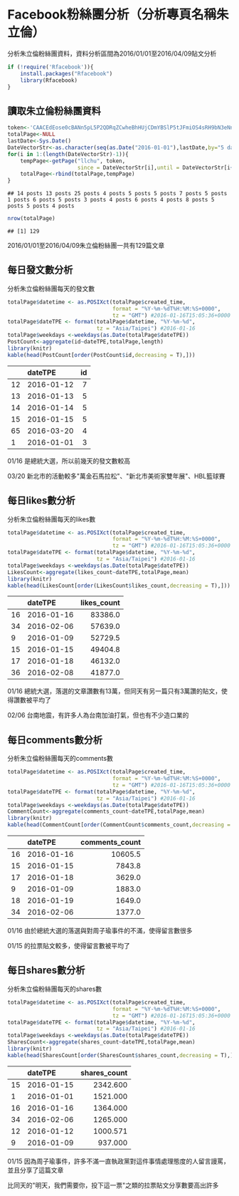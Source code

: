 Facebook粉絲團分析（分析專頁名稱朱立倫）
================

分析朱立倫粉絲團資料，資料分析區間為2016/01/01至2016/04/09貼文分析

``` r
if (!require('Rfacebook')){
    install.packages("Rfacebook")
    library(Rfacebook)
}
```

讀取朱立倫粉絲團資料
--------------------

``` r
token<-'CAACEdEose0cBANn5pL5P2QDRqZCwheBhHUjCDmYBSlP5tJFmiOS4sRH9bN3eNnADNlBOfdk43Vt7PCebU7R1Jx8Q6JH8fHx0FtYFyEK91bhx9erxhGsMasyIRZCZAUZB6p28lE3tUIih8NWAMoZC2nYo9Hj6K60y1Vg3mZAUlVLsbm87mZAIZChhIy9zPmWRYYCQjZAe8dJlIjgZDZD'
totalPage<-NULL
lastDate<-Sys.Date()
DateVectorStr<-as.character(seq(as.Date("2016-01-01"),lastDate,by="5 days"))
for(i in 1:(length(DateVectorStr)-1)){
    tempPage<-getPage("llchu", token,
                      since = DateVectorStr[i],until = DateVectorStr[i+1])
    totalPage<-rbind(totalPage,tempPage)
}
```

    ## 14 posts 13 posts 25 posts 4 posts 5 posts 5 posts 7 posts 5 posts 1 posts 6 posts 5 posts 3 posts 4 posts 6 posts 4 posts 8 posts 5 posts 5 posts 4 posts

``` r
nrow(totalPage)
```

    ## [1] 129

2016/01/01至2016/04/09朱立倫粉絲團一共有129篇文章

每日發文數分析
--------------

分析朱立倫粉絲團每天的發文數

``` r
totalPage$datetime <- as.POSIXct(totalPage$created_time, 
                                 format = "%Y-%m-%dT%H:%M:%S+0000", 
                                 tz = "GMT") #2016-01-16T15:05:36+0000
totalPage$dateTPE <- format(totalPage$datetime, "%Y-%m-%d", 
                            tz = "Asia/Taipei") #2016-01-16
totalPage$weekdays <-weekdays(as.Date(totalPage$dateTPE))
PostCount<-aggregate(id~dateTPE,totalPage,length)
library(knitr)
kable(head(PostCount[order(PostCount$id,decreasing = T),]))
```

|     | dateTPE    |   id|
|-----|:-----------|----:|
| 12  | 2016-01-12 |    7|
| 13  | 2016-01-13 |    5|
| 14  | 2016-01-14 |    5|
| 15  | 2016-01-15 |    5|
| 65  | 2016-03-20 |    4|
| 1   | 2016-01-01 |    3|

01/16 是總統大選，所以前幾天的發文數較高

03/20 新北市的活動較多"萬金石馬拉松"、"新北市美術家雙年展"、HBL籃球賽

每日likes數分析
---------------

分析朱立倫粉絲團每天的likes數

``` r
totalPage$datetime <- as.POSIXct(totalPage$created_time, 
                                 format = "%Y-%m-%dT%H:%M:%S+0000", 
                                 tz = "GMT") #2016-01-16T15:05:36+0000
totalPage$dateTPE <- format(totalPage$datetime, "%Y-%m-%d", 
                            tz = "Asia/Taipei") #2016-01-16
totalPage$weekdays <-weekdays(as.Date(totalPage$dateTPE))
LikesCount<-aggregate(likes_count~dateTPE,totalPage,mean)
library(knitr)
kable(head(LikesCount[order(LikesCount$likes_count,decreasing = T),]))
```

|     | dateTPE    |  likes\_count|
|-----|:-----------|-------------:|
| 16  | 2016-01-16 |       83386.0|
| 34  | 2016-02-06 |       57639.0|
| 9   | 2016-01-09 |       52729.5|
| 15  | 2016-01-15 |       49404.8|
| 17  | 2016-01-18 |       46132.0|
| 36  | 2016-02-08 |       41877.0|

01/16 總統大選，落選的文章讚數有13萬，但同天有另一篇只有3萬讚的貼文，使得讚數被平均了

02/06 台南地震，有許多人為台南加油打氣，但也有不少造口業的

每日comments數分析
------------------

分析朱立倫粉絲團每天的comments數

``` r
totalPage$datetime <- as.POSIXct(totalPage$created_time, 
                                 format = "%Y-%m-%dT%H:%M:%S+0000", 
                                 tz = "GMT") #2016-01-16T15:05:36+0000
totalPage$dateTPE <- format(totalPage$datetime, "%Y-%m-%d", 
                            tz = "Asia/Taipei") #2016-01-16
totalPage$weekdays <-weekdays(as.Date(totalPage$dateTPE))
CommentCount<-aggregate(comments_count~dateTPE,totalPage,mean)
library(knitr)
kable(head(CommentCount[order(CommentCount$comments_count,decreasing = T),]))
```

|     | dateTPE    |  comments\_count|
|-----|:-----------|----------------:|
| 16  | 2016-01-16 |          10605.5|
| 15  | 2016-01-15 |           7843.8|
| 17  | 2016-01-18 |           3629.0|
| 9   | 2016-01-09 |           1883.0|
| 18  | 2016-01-19 |           1649.0|
| 34  | 2016-02-06 |           1377.0|

01/16 由於總統大選的落選與對周子瑜事件的不滿，使得留言數很多 

01/15 的拉票貼文較多，使得留言數被平均了

每日shares數分析
----------------

分析朱立倫粉絲團每天的shares數

``` r
totalPage$datetime <- as.POSIXct(totalPage$created_time, 
                                 format = "%Y-%m-%dT%H:%M:%S+0000", 
                                 tz = "GMT") #2016-01-16T15:05:36+0000
totalPage$dateTPE <- format(totalPage$datetime, "%Y-%m-%d", 
                            tz = "Asia/Taipei") #2016-01-16
totalPage$weekdays <-weekdays(as.Date(totalPage$dateTPE))
SharesCount<-aggregate(shares_count~dateTPE,totalPage,mean)
library(knitr)
kable(head(SharesCount[order(SharesCount$shares_count,decreasing = T),]))
```

|     | dateTPE    |  shares\_count|
|-----|:-----------|--------------:|
| 15  | 2016-01-15 |       2342.600|
| 1   | 2016-01-01 |       1521.000|
| 16  | 2016-01-16 |       1364.000|
| 34  | 2016-02-06 |       1265.000|
| 12  | 2016-01-12 |       1000.571|
| 9   | 2016-01-09 |        937.000|

01/15 因為周子瑜事件，許多不滿一直執政黨對這件事情處理態度的人留言謾罵，並且分享了這篇文章

比同天的"明天，我們需要你，投下這一票"之類的拉票貼文分享數要高出許多

